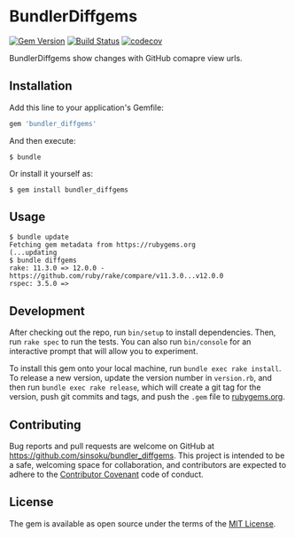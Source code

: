 # BundlerDiffgems

[![Gem Version](https://badge.fury.io/rb/bundler_diffgems.svg)](https://badge.fury.io/rb/bundler_diffgems)
[![Build Status](https://travis-ci.org/sinsoku/bundler_diffgems.svg?branch=master)](https://travis-ci.org/sinsoku/bundler_diffgems)
[![codecov](https://codecov.io/gh/sinsoku/bundler_diffgems/branch/master/graph/badge.svg)](https://codecov.io/gh/sinsoku/bundler_diffgems)

BundlerDiffgems show changes with GitHub comapre view urls.

## Installation

Add this line to your application's Gemfile:

```ruby
gem 'bundler_diffgems'
```

And then execute:

    $ bundle

Or install it yourself as:

    $ gem install bundler_diffgems

## Usage

```
$ bundle update
Fetching gem metadata from https://rubygems.org
(...updating
$ bundle diffgems
rake: 11.3.0 => 12.0.0 - https://github.com/ruby/rake/compare/v11.3.0...v12.0.0
rspec: 3.5.0 =>
```

## Development

After checking out the repo, run `bin/setup` to install dependencies. Then, run `rake spec` to run the tests. You can also run `bin/console` for an interactive prompt that will allow you to experiment.

To install this gem onto your local machine, run `bundle exec rake install`. To release a new version, update the version number in `version.rb`, and then run `bundle exec rake release`, which will create a git tag for the version, push git commits and tags, and push the `.gem` file to [rubygems.org](https://rubygems.org).

## Contributing

Bug reports and pull requests are welcome on GitHub at https://github.com/sinsoku/bundler_diffgems. This project is intended to be a safe, welcoming space for collaboration, and contributors are expected to adhere to the [Contributor Covenant](http://contributor-covenant.org) code of conduct.


## License

The gem is available as open source under the terms of the [MIT License](http://opensource.org/licenses/MIT).

